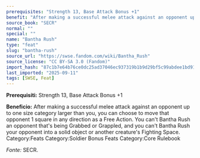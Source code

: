 ```yaml
---
prerequisites: "Strength 13, Base Attack Bonus +1"
benefit: "After making a successful melee attack against an opponent up to one size category larger than you, you can choose to move that opponent 1 square in any direction as a Free Action. You can't Bantha Rush an opponent that's being Grabbed or Grappled, and you can't Bantha Rush your opponent into a solid object or another creature's Fighting Space. Category:Feats Category:Soldier Bonus Feats Category:Core Rulebook"
source_book: "SECR"
normal: ""
special: ""
name: "Bantha Rush"
type: "feat"
slug: "bantha-rush"
source_url: "https://swse.fandom.com/wiki/Bantha_Rush"
source_license: "CC BY-SA 3.0 (Fandom)"
import_hash: "87c1b7e64b76ce0dc25ad37046ec937319b1b9d29bf5c99abdee1bd91e82fcdf"
last_imported: "2025-09-11"
tags: [SWSE, Feat]
---
```

**Prerequisiti:** Strength 13, Base Attack Bonus +1

**Beneficio:** After making a successful melee attack against an opponent up to one size category larger than you, you can choose to move that opponent 1 square in any direction as a Free Action. You can't Bantha Rush an opponent that's being Grabbed or Grappled, and you can't Bantha Rush your opponent into a solid object or another creature's Fighting Space. Category:Feats Category:Soldier Bonus Feats Category:Core Rulebook

*Fonte:* SECR.